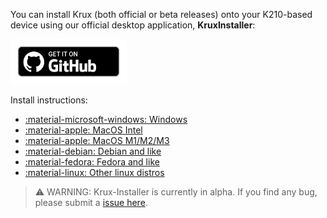 You can install Krux (both official or beta releases) onto your K210-based device using our
official desktop application, **KruxInstaller**:

[<img src="../../../img/badge_github.png" width="186">](https://github.com/selfcustody/krux-installer/releases)

Install instructions:

- [:material-microsoft-windows: Windows](./windows.en.md)
- [:material-apple: MacOS Intel](./macos-intel.en.md)
- [:material-apple: MacOS M1/M2/M3](./macos-arm64.en.md)
- [:material-debian: Debian and like](./debian-like.en.md)
- [:material-fedora: Fedora and like](./fedora-like.en.md)
- [:material-linux: Other linux distros](./other-linux-distro.en.md)

> ⚠️  WARNING: Krux-Installer is currently in alpha. If you find any bug, please submit a
[issue here](https://github.com/selfcustody/krux-installer/issues).